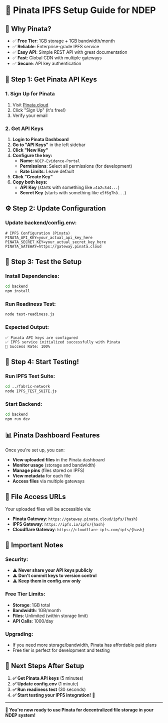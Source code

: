 # 🎯 Pinata IPFS Setup Guide for NDEP

## 🚀 **Why Pinata?**

- ✅ **Free Tier**: 1GB storage + 1GB bandwidth/month
- ✅ **Reliable**: Enterprise-grade IPFS service
- ✅ **Easy API**: Simple REST API with great documentation
- ✅ **Fast**: Global CDN with multiple gateways
- ✅ **Secure**: API key authentication

## 🔑 **Step 1: Get Pinata API Keys**

### **1. Sign Up for Pinata**
1. Visit [Pinata.cloud](https://pinata.cloud/)
2. Click "Sign Up" (it's free!)
3. Verify your email

### **2. Get API Keys**
1. **Login to Pinata Dashboard**
2. **Go to "API Keys"** in the left sidebar
3. **Click "New Key"**
4. **Configure the key:**
   - **Name**: `NDEP-Evidence-Portal`
   - **Permissions**: Select all permissions (for development)
   - **Rate Limits**: Leave default
5. **Click "Create Key"**
6. **Copy both keys:**
   - **API Key** (starts with something like `a1b2c3d4...`)
   - **Secret Key** (starts with something like `e5f6g7h8...`)

## ⚙️ **Step 2: Update Configuration**

### **Update backend/config.env:**
```env
# IPFS Configuration (Pinata)
PINATA_API_KEY=your_actual_api_key_here
PINATA_SECRET_KEY=your_actual_secret_key_here
PINATA_GATEWAY=https://gateway.pinata.cloud
```

## 🧪 **Step 3: Test the Setup**

### **Install Dependencies:**
```bash
cd backend
npm install
```

### **Run Readiness Test:**
```bash
node test-readiness.js
```

### **Expected Output:**
```
✅ Pinata API keys are configured
✅ IPFS service initialized successfully with Pinata
🎯 Success Rate: 100%
```

## 🎉 **Step 4: Start Testing!**

### **Run IPFS Test Suite:**
```bash
cd ../fabric-network
node IPFS_TEST_SUITE.js
```

### **Start Backend:**
```bash
cd backend
npm run dev
```

## 📊 **Pinata Dashboard Features**

Once you're set up, you can:
- **View uploaded files** in the Pinata dashboard
- **Monitor usage** (storage and bandwidth)
- **Manage pins** (files stored on IPFS)
- **View metadata** for each file
- **Access files** via multiple gateways

## 🔗 **File Access URLs**

Your uploaded files will be accessible via:
- **Pinata Gateway**: `https://gateway.pinata.cloud/ipfs/{hash}`
- **IPFS Gateway**: `https://ipfs.io/ipfs/{hash}`
- **Cloudflare Gateway**: `https://cloudflare-ipfs.com/ipfs/{hash}`

## 🚨 **Important Notes**

### **Security:**
- ⚠️ **Never share your API keys publicly**
- ⚠️ **Don't commit keys to version control**
- ⚠️ **Keep them in config.env only**

### **Free Tier Limits:**
- **Storage**: 1GB total
- **Bandwidth**: 1GB/month
- **Files**: Unlimited (within storage limit)
- **API Calls**: 1000/day

### **Upgrading:**
- If you need more storage/bandwidth, Pinata has affordable paid plans
- Free tier is perfect for development and testing

## 🎯 **Next Steps After Setup**

1. **✅ Get Pinata API keys** (5 minutes)
2. **✅ Update config.env** (1 minute)
3. **✅ Run readiness test** (30 seconds)
4. **✅ Start testing your IPFS integration!** 🚀

---

**🎉 You're now ready to use Pinata for decentralized file storage in your NDEP system!**
